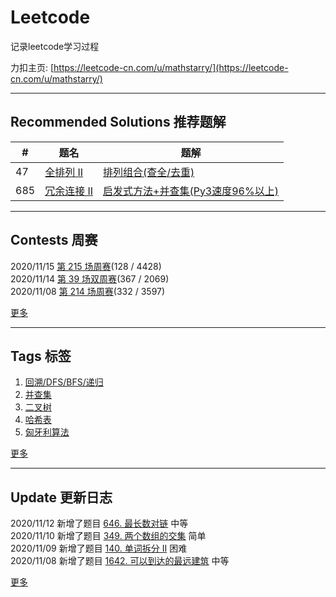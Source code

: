 # Leetcode
记录leetcode学习过程 

力扣主页: [https://leetcode-cn.com/u/mathstarry/](https://leetcode-cn.com/u/mathstarry/)

---
## Recommended Solutions 推荐题解
| # | 题名 | 题解 |
| -- | -- | -- |
| 47 | [全排列 II](https://github.com/Mathstarry/Leetcode/tree/master/problems/0047_permuteUnique) | [排列组合(查全/去重)](https://github.com/Mathstarry/Leetcode/blob/master/problems/0047_permuteUnique/ideas.md) |
| 685 | [冗余连接 II](https://github.com/Mathstarry/Leetcode/tree/master/problems/0685_findRedundantDirectedConnection) | [启发式方法+并查集(Py3速度96%以上)](https://leetcode-cn.com/problems/redundant-connection-ii/solution/qi-fa-shi-fang-fa-bing-cha-ji-py3su-du-96yi-shang-/) |

---

## Contests 周赛
2020/11/15 [第 215 场周赛](https://github.com/Mathstarry/Leetcode/blob/master/contests/overview/weekly/weekly_215.md)(128 / 4428)  
2020/11/14 [第 39 场双周赛](https://github.com/Mathstarry/Leetcode/blob/master/contests/overview/biweekly/biweekly_039.md)(367 / 2069)  
2020/11/08 [第 214 场周赛](https://github.com/Mathstarry/Leetcode/blob/master/contests/overview/weekly/weekly_214.md)(332 / 3597)  

[更多](https://github.com/Mathstarry/Leetcode/blob/master/contests/overview/README.md)

---
## Tags 标签
1. [回溯/DFS/BFS/递归](https://github.com/Mathstarry/Leetcode/tree/master/tags/trackback_DFS_BFS_recursion)  
2. [并查集](https://github.com/Mathstarry/Leetcode/blob/master/tags/unionfind/README.md)
3. [二叉树](https://github.com/Mathstarry/Leetcode/tree/master/tags/binary-tree)
4. [哈希表](https://github.com/Mathstarry/Leetcode/tree/master/tags/hashMap)
5. [匈牙利算法](https://github.com/Mathstarry/Leetcode/tree/master/tags/bipartite-graph)

[更多](https://github.com/Mathstarry/Leetcode/tree/master/tags)

---
## Update 更新日志
2020/11/12 新增了题目 [646. 最长数对链](https://github.com/Mathstarry/Leetcode/tree/master/problems/0646_findLongestChain) 中等   
2020/11/10 新增了题目 [349. 两个数组的交集](https://github.com/Mathstarry/Leetcode/tree/master/problems/0349_intersection) 简单   
2020/11/09 新增了题目 [140. 单词拆分 II](https://github.com/Mathstarry/Leetcode/tree/master/problems/0140_wordBreak) 困难   
2020/11/08 新增了题目 [1642. 可以到达的最远建筑](https://github.com/Mathstarry/Leetcode/blob/master/problems/1642_furthestBuilding/README.md) 中等   

[更多](https://github.com/Mathstarry/Leetcode/blob/master/UPDATE.md#Update)
